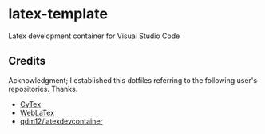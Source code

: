 # latex-template

Latex development container for Visual Studio Code

## Credits

Acknowledgment; I established this dotfiles referring to the following user's repositories. Thanks.

- [CyTex](https://github.com/cysec-lab/CyTeX)
- [WebLaTex](https://github.com/sanjib-sen/WebLaTex)
- [qdm12/latexdevcontainer](https://github.com/qdm12/latexdevcontainer)

